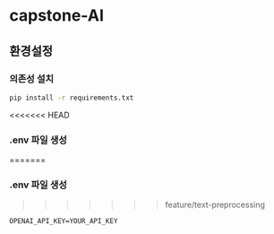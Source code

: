 # capstone-AI

## 환경설정

### 의존성 설치

```bash
pip install -r requirements.txt
```
<<<<<<< HEAD
<br>

### .env 파일 생성
=======

### .env 파일 생성

>>>>>>> feature/text-preprocessing
```
OPENAI_API_KEY=YOUR_API_KEY
```
